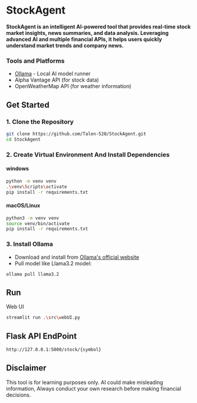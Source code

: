 # StockAgent 

**StockAgent is an intelligent AI-powered tool that provides real-time stock market insights, news summaries, and data analysis. Leveraging advanced AI and multiple financial APIs, it helps users quickly understand market trends and company news.**

### Tools and Platforms
- [Ollama](https://ollama.com/) - Local AI model runner
- Alpha Vantage API (for stock data)
- OpenWeatherMap API (for weather information)

## Get Started

### 1. Clone the Repository
```bash
git clone https://github.com/Talen-520/StockAgent.git
cd StockAgent
```

### 2. Create Virtual Environment And Install Dependencies
#### windows

```bash
python -m venv venv
.\venv\Scripts\activate
pip install -r requirements.txt
```
#### macOS/Linux
```bash
python3 -m venv venv
source venv/bin/activate
pip install -r requirements.txt
```

### 3. Install Ollama
- Download and install from [Ollama's official website](https://ollama.com/)
- Pull model like Llama3.2 model:
```bash
ollama pull llama3.2
```

## Run  
Web UI
```bash
streamlit run .\src\webUI.py
```

## Flask API EndPoint
```bash
http://127.0.0.1:5000/stock/{symbol}
```

## Disclaimer 
This tool is for learning purposes only. AI could make misleading information, Always conduct your own research before making financial decisions.
